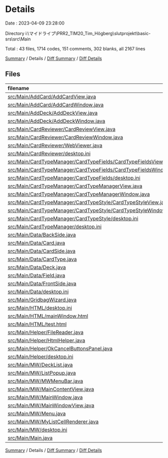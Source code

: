 # Details

Date : 2023-04-09 23:28:00

Directory i:\\マイドライブ\\PRR2_TIM20_Tim_Högberg\\slutprojekt\\basic-srs\\src\\Main

Total : 43 files,  1714 codes, 151 comments, 302 blanks, all 2167 lines

[Summary](results.md) / Details / [Diff Summary](diff.md) / [Diff Details](diff-details.md)

## Files
| filename | language | code | comment | blank | total |
| :--- | :--- | ---: | ---: | ---: | ---: |
| [src/Main/AddCard/AddCardView.java](/src/Main/AddCard/AddCardView.java) | Java | 138 | 9 | 16 | 163 |
| [src/Main/AddCard/AddCardWindow.java](/src/Main/AddCard/AddCardWindow.java) | Java | 19 | 0 | 6 | 25 |
| [src/Main/AddDeck/AddDeckView.java](/src/Main/AddDeck/AddDeckView.java) | Java | 37 | 2 | 9 | 48 |
| [src/Main/AddDeck/AddDeckWindow.java](/src/Main/AddDeck/AddDeckWindow.java) | Java | 14 | 0 | 4 | 18 |
| [src/Main/CardReviewer/CardReviewView.java](/src/Main/CardReviewer/CardReviewView.java) | Java | 14 | 0 | 5 | 19 |
| [src/Main/CardReviewer/CardReviewWindow.java](/src/Main/CardReviewer/CardReviewWindow.java) | Java | 16 | 1 | 7 | 24 |
| [src/Main/CardReviewer/WebViewer.java](/src/Main/CardReviewer/WebViewer.java) | Java | 25 | 0 | 7 | 32 |
| [src/Main/CardReviewer/desktop.ini](/src/Main/CardReviewer/desktop.ini) | Ini | 7 | 0 | 0 | 7 |
| [src/Main/CardTypeManager/CardTypeFields/CardTypeFieldsView.java](/src/Main/CardTypeManager/CardTypeFields/CardTypeFieldsView.java) | Java | 123 | 7 | 12 | 142 |
| [src/Main/CardTypeManager/CardTypeFields/CardTypeFieldsWindow.java](/src/Main/CardTypeManager/CardTypeFields/CardTypeFieldsWindow.java) | Java | 19 | 1 | 6 | 26 |
| [src/Main/CardTypeManager/CardTypeFields/desktop.ini](/src/Main/CardTypeManager/CardTypeFields/desktop.ini) | Ini | 7 | 0 | 0 | 7 |
| [src/Main/CardTypeManager/CardTypeManagerView.java](/src/Main/CardTypeManager/CardTypeManagerView.java) | Java | 135 | 4 | 19 | 158 |
| [src/Main/CardTypeManager/CardTypeManagerWindow.java](/src/Main/CardTypeManager/CardTypeManagerWindow.java) | Java | 17 | 1 | 5 | 23 |
| [src/Main/CardTypeManager/CardTypeStyle/CardTypeStyleView.java](/src/Main/CardTypeManager/CardTypeStyle/CardTypeStyleView.java) | Java | 183 | 9 | 23 | 215 |
| [src/Main/CardTypeManager/CardTypeStyle/CardTypeStyleWindow.java](/src/Main/CardTypeManager/CardTypeStyle/CardTypeStyleWindow.java) | Java | 26 | 1 | 4 | 31 |
| [src/Main/CardTypeManager/CardTypeStyle/desktop.ini](/src/Main/CardTypeManager/CardTypeStyle/desktop.ini) | Ini | 7 | 0 | 0 | 7 |
| [src/Main/CardTypeManager/desktop.ini](/src/Main/CardTypeManager/desktop.ini) | Ini | 7 | 0 | 0 | 7 |
| [src/Main/Data/BackSide.java](/src/Main/Data/BackSide.java) | Java | 11 | 0 | 4 | 15 |
| [src/Main/Data/Card.java](/src/Main/Data/Card.java) | Java | 10 | 1 | 4 | 15 |
| [src/Main/Data/CardSide.java](/src/Main/Data/CardSide.java) | Java | 10 | 0 | 4 | 14 |
| [src/Main/Data/CardType.java](/src/Main/Data/CardType.java) | Java | 157 | 23 | 29 | 209 |
| [src/Main/Data/Deck.java](/src/Main/Data/Deck.java) | Java | 30 | 0 | 9 | 39 |
| [src/Main/Data/Field.java](/src/Main/Data/Field.java) | Java | 36 | 9 | 10 | 55 |
| [src/Main/Data/FrontSide.java](/src/Main/Data/FrontSide.java) | Java | 11 | 0 | 3 | 14 |
| [src/Main/Data/desktop.ini](/src/Main/Data/desktop.ini) | Ini | 7 | 0 | 0 | 7 |
| [src/Main/GridbagWizard.java](/src/Main/GridbagWizard.java) | Java | 14 | 15 | 8 | 37 |
| [src/Main/HTML/desktop.ini](/src/Main/HTML/desktop.ini) | Ini | 7 | 0 | 0 | 7 |
| [src/Main/HTML/mainWindow.html](/src/Main/HTML/mainWindow.html) | HTML | 73 | 0 | 4 | 77 |
| [src/Main/HTML/test.html](/src/Main/HTML/test.html) | HTML | 48 | 2 | 7 | 57 |
| [src/Main/Helper/FileReader.java](/src/Main/Helper/FileReader.java) | Java | 19 | 3 | 4 | 26 |
| [src/Main/Helper/HtmlHelper.java](/src/Main/Helper/HtmlHelper.java) | Java | 21 | 6 | 3 | 30 |
| [src/Main/Helper/OkCancelButtonsPanel.java](/src/Main/Helper/OkCancelButtonsPanel.java) | Java | 40 | 0 | 10 | 50 |
| [src/Main/Helper/desktop.ini](/src/Main/Helper/desktop.ini) | Ini | 7 | 0 | 0 | 7 |
| [src/Main/MW/DeckList.java](/src/Main/MW/DeckList.java) | Java | 40 | 10 | 5 | 55 |
| [src/Main/MW/ListPopup.java](/src/Main/MW/ListPopup.java) | Java | 26 | 4 | 5 | 35 |
| [src/Main/MW/MWMenuBar.java](/src/Main/MW/MWMenuBar.java) | Java | 24 | 0 | 8 | 32 |
| [src/Main/MW/MainContentView.java](/src/Main/MW/MainContentView.java) | Java | 73 | 4 | 11 | 88 |
| [src/Main/MW/MainWindow.java](/src/Main/MW/MainWindow.java) | Java | 162 | 29 | 23 | 214 |
| [src/Main/MW/MainWindowView.java](/src/Main/MW/MainWindowView.java) | Java | 35 | 3 | 7 | 45 |
| [src/Main/MW/Menu.java](/src/Main/MW/Menu.java) | Java | 19 | 4 | 11 | 34 |
| [src/Main/MW/MyListCellRenderer.java](/src/Main/MW/MyListCellRenderer.java) | Java | 24 | 3 | 7 | 34 |
| [src/Main/MW/desktop.ini](/src/Main/MW/desktop.ini) | Ini | 7 | 0 | 0 | 7 |
| [src/Main/Main.java](/src/Main/Main.java) | Java | 9 | 0 | 3 | 12 |

[Summary](results.md) / Details / [Diff Summary](diff.md) / [Diff Details](diff-details.md)
